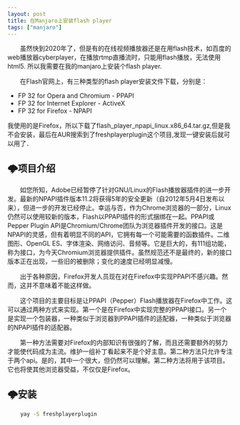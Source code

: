 ```yaml
---
layout: post
title: 在Manjaro上安装flash player
tags: ["manjaro"]
---
```



&emsp;&emsp;虽然快到2020年了，但是有的在线视频播放器还是在用flash技术，如百度的web播放器cyberplayer，在播放rtmp直播流时，只能用flash播放，无法使用html5.
所以我需要在我的manjaro上安装个flash player.

&emsp;&emsp;在Flash官网上，有三种类型的flash player安装文件下载，分别是：

* FP 32 for Opera and Chromium - PPAPI
* FP 32 for Internet Explorer - ActiveX
* FP 32 for Firefox - NPAPI

我使用的是Firefox，所以下载了flash_player_npapi_linux.x86_64.tar.gz,但是我不会安装，最后在AUR搜索到了freshplayerplugin这个项目,发现一键安装后就可以用了．

## 🌩️项目介绍

&emsp;&emsp;如您所知，Adobe已经暂停了针对GNU/Linux的Flash播放器插件的进一步开发。最新的NPAPI插件版本11.2将获得5年的安全更新（自2012年5月4日发布以来），但进一步的开发已经停止。幸运与否，作为Chrome浏览器的一部分，Linux仍然可以使用较新的版本，Flash以PPAPI插件的形式捆绑在一起。PPAPI或Pepper Plugin API是Chromium/Chrome团队为浏览器插件开发的接口。这是NPAPI的灵感，但有着明显不同的API，它拥有每一个可能需要的函数插件。二维图形、OpenGL ES、字体渲染、网络访问、音频等。它是巨大的，有111组功能，称为接口，为今天Chromium浏览器提供插件。虽然规范还不是最终的，新的接口版本正在出现，一些旧的被删除；变化的速度已经明显减慢。

&emsp;&emsp;出于各种原因，Firefox开发人员现在对在Firefox中实现PPAPI不感兴趣。然而，这并不意味着不能这样做。

&emsp;&emsp;这个项目的主要目标是让PPAPI（Pepper）Flash播放器在Firefox中工作。这可以通过两种方式来实现。第一个是在Firefox中实现完整的PPAPI接口。另一个是实现一个包装器，一种类似于浏览器到PPAPI插件的适配器，一种类似于浏览器的NPAPI插件的适配器。


&emsp;&emsp;第一种方法需要对Firefox的内部知识有很强的了解，而且还需要额外的努力才能使代码成为主流。维护一组补丁看起来不是个好主意。第二种方法只允许专注于两个api。是的，其中一个很大，但仍然可以理解。第二种方法将用于该项目。它也将使其他浏览器受益，不仅仅是Firefox。

## 🌩️安装

~~~sh
    yay -S freshplayerplugin
~~~

